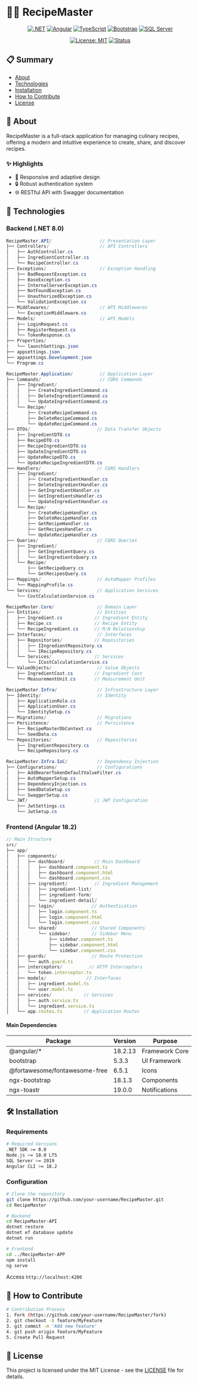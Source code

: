 # 👨‍🍳 RecipeMaster

<div align="center">

[![.NET](https://img.shields.io/badge/.NET-8.0.11-512BD4?style=flat-square&logo=dotnet)](https://dotnet.microsoft.com/download/dotnet/8.0)
[![Angular](https://img.shields.io/badge/Angular-18.2.13-DD0031?style=flat-square&logo=angular)](https://angular.io)
[![TypeScript](https://img.shields.io/badge/TypeScript-5.5.2-3178C6?style=flat-square&logo=typescript)](https://www.typescriptlang.org)
[![Bootstrap](https://img.shields.io/badge/Bootstrap-5.3.3-7952B3?style=flat-square&logo=bootstrap)](https://getbootstrap.com)
[![SQL Server](https://img.shields.io/badge/SQL%20Server-2022-CC2927?style=flat-square&logo=microsoftsqlserver)](https://www.microsoft.com/sql-server)

[![License: MIT](https://img.shields.io/badge/License-MIT-yellow.svg?style=flat-square)](https://opensource.org/licenses/MIT)
[![Status](https://img.shields.io/badge/Status-In%20Development-green?style=flat-square)]()

</div>

## 📋 Summary

- [About](#-about)
- [Technologies](#-technologies)
- [Installation](#️-installation)
- [How to Contribute](#-how-to-contribute)
- [License](#-license)

## 📝 About

RecipeMaster is a full-stack application for managing culinary recipes, offering a modern and intuitive experience to create, share, and discover recipes.

### ✨ Highlights

- 📱 Responsive and adaptive design
- 🔒 Robust authentication system
- 🌐 RESTful API with Swagger documentation

## 🚀 Technologies

### Backend (.NET 8.0)

```csharp
RecipeMaster.API/                  // Presentation Layer
├── Controllers/                   // API Controllers
│   ├── AuthController.cs
│   ├── IngredientController.cs
│   └── RecipeController.cs
├── Exceptions/                    // Exception Handling
│   ├── BadRequestException.cs
│   ├── BaseException.cs
│   ├── InternalServerException.cs
│   ├── NotFoundException.cs
│   ├── UnauthorizedException.cs
│   └── ValidationException.cs
├── Middlewares/                   // API Middlewares
│   └── ExceptionMiddleware.cs
├── Models/                        // API Models
│   ├── LoginRequest.cs
│   ├── RegisterRequest.cs
│   └── TokenResponse.cs
├── Properties/
│   └── launchSettings.json
├── appsettings.json
├── appsettings.Development.json
└── Program.cs

RecipeMaster.Application/          // Application Layer
├── Commands/                      // CQRS Commands
│   ├── Ingredient/
│   │   ├── CreateIngredientCommand.cs
│   │   ├── DeleteIngredientCommand.cs
│   │   └── UpdateIngredientCommand.cs
│   └── Recipe/
│       ├── CreateRecipeCommand.cs
│       ├── DeleteRecipeCommand.cs
│       └── UpdateRecipeCommand.cs
├── DTOs/                         // Data Transfer Objects
│   ├── IngredientDTO.cs
│   ├── RecipeDTO.cs
│   ├── RecipeIngredientDTO.cs
│   ├── UpdateIngredientDTO.cs
│   ├── UpdateRecipeDTO.cs
│   └── UpdateRecipeIngredientDTO.cs
├── Handlers/                     // CQRS Handlers
│   ├── Ingredient/
│   │   ├── CreateIngredientHandler.cs
│   │   ├── DeleteIngredientHandler.cs
│   │   ├── GetIngredientHandler.cs
│   │   ├── GetIngredientsHandler.cs
│   │   └── UpdateIngredientHandler.cs
│   └── Recipe/
│       ├── CreateRecipeHandler.cs
│       ├── DeleteRecipeHandler.cs
│       ├── GetRecipeHandler.cs
│       ├── GetRecipesHandler.cs
│       └── UpdateRecipeHandler.cs
├── Queries/                      // CQRS Queries
│   ├── Ingredient/
│   │   ├── GetIngredientQuery.cs
│   │   └── GetIngredientsQuery.cs
│   └── Recipe/
│       ├── GetRecipeQuery.cs
│       └── GetRecipesQuery.cs
├── Mappings/                     // AutoMapper Profiles
│   └── MappingProfile.cs
└── Services/                     // Application Services
    └── CostCalculationService.cs

RecipeMaster.Core/                // Domain Layer
├── Entities/                     // Entities
│   ├── Ingredient.cs            // Ingredient Entity
│   ├── Recipe.cs                // Recipe Entity
│   └── RecipeIngredient.cs      // M:N Relationship
├── Interfaces/                   // Interfaces
│   ├── Repositories/            // Repositories
│   │   ├── IIngredientRepository.cs
│   │   └── IRecipeRepository.cs
│   └── Services/                // Services
│       └── ICostCalculationService.cs
└── ValueObjects/                 // Value Objects
    ├── IngredientCost.cs        // Ingredient Cost
    └── MeasurementUnit.cs       // Measurement Unit

RecipeMaster.Infra/               // Infrastructure Layer
├── Identity/                     // Identity
│   ├── ApplicationRole.cs
│   ├── ApplicationUser.cs
│   └── IdentitySetup.cs
├── Migrations/                   // Migrations
├── Persistence/                  // Persistence
│   ├── RecipeMasterDbContext.cs
│   └── SeedData.cs
└── Repositories/                 // Repositories
    ├── IngredientRepository.cs
    └── RecipeRepository.cs

RecipeMaster.Infra.IoC/           // Dependency Injection
├── Configurations/               // Configurations
│   ├── AddBearerTokenDefaultValueFilter.cs
│   ├── AutoMapperSetup.cs
│   ├── DependencyInjection.cs
│   ├── SeedDataSetup.cs
│   └── SwaggerSetup.cs
└── JWT/                         // JWT Configuration
    ├── JwtSettings.cs
    └── JwtSetup.cs
```

### Frontend (Angular 18.2)

```typescript
// Main Structure
src/
├── app/
│   ├── components/
│   │   ├── dashboard/           // Main Dashboard
│   │   │   ├── dashboard.component.ts
│   │   │   ├── dashboard.component.html
│   │   │   └── dashboard.component.css
│   │   ├── ingredient/          // Ingredient Management
│   │   │   ├── ingredient-list/
│   │   │   ├── ingredient-form/
│   │   │   └── ingredient-detail/
│   │   ├── login/              // Authentication
│   │   │   ├── login.component.ts
│   │   │   ├── login.component.html
│   │   │   └── login.component.css
│   │   └── shared/             // Shared Components
│   │       └── sidebar/        // Sidebar Menu
│   │           ├── sidebar.component.ts
│   │           ├── sidebar.component.html
│   │           └── sidebar.component.css
│   ├── guards/                 // Route Protection
│   │   └── auth.guard.ts
│   ├── interceptors/          // HTTP Interceptors
│   │   └── token.interceptor.ts
│   ├── models/               // Interfaces
│   │   ├── ingredient.model.ts
│   │   └── user.model.ts
│   ├── services/            // Services
│   │   ├── auth.service.ts
│   │   └── ingredient.service.ts
│   └── app.routes.ts        // Application Routes
```

#### Main Dependencies

| Package | Version | Purpose |
|---------|---------|---------|
| @angular/* | 18.2.13 | Framework Core |
| bootstrap | 5.3.3 | UI Framework |
| @fortawesome/fontawesome-free | 6.5.1 | Icons |
| ngx-bootstrap | 18.1.3 | Components |
| ngx-toastr | 19.0.0 | Notifications |

## 🛠️ Installation

### Requirements

```bash
# Required Versions
.NET SDK >= 8.0
Node.js >= 18.0 LTS
SQL Server >= 2019
Angular CLI >= 18.2
```

### Configuration

```bash
# Clone the repository
git clone https://github.com/your-username/RecipeMaster.git
cd RecipeMaster

# Backend
cd RecipeMaster-API
dotnet restore
dotnet ef database update
dotnet run

# Frontend
cd ../RecipeMaster-APP
npm install
ng serve
```

Access `http://localhost:4200`

## 🤝 How to Contribute

```bash
# Contribution Process
1. Fork (https://github.com/your-username/RecipeMaster/fork)
2. git checkout -b feature/MyFeature
3. git commit -m 'Add new feature'
4. git push origin feature/MyFeature
5. Create Pull Request
```

## 📄 License

This project is licensed under the MIT License - see the [LICENSE](LICENSE) file for details.

<div align="center">

</div>
